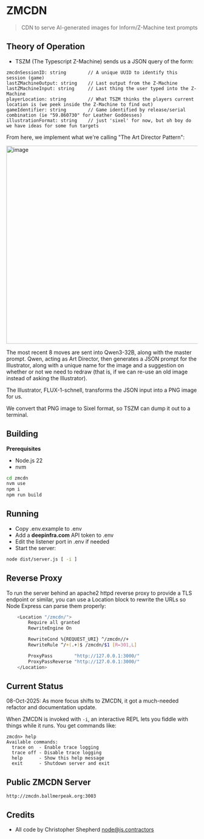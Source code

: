 # ZMCDN

> CDN to serve AI-generated images for Inform/Z-Machine text prompts

## Theory of Operation

- TSZM (The Typescript Z-Machine) sends us a JSON query of the form:
```
zmcdnSessionID: string        // A unique UUID to identify this session (game)
lastZMachineOutput: string    // Last output from the Z-Machine
lastZMachineInput: string     // Last thing the user typed into the Z-Machine
playerLocation: string        // What TSZM thinks the players current location is (we peek inside the Z-Machine to find out)
gameIdentifier: string        // Game identified by release/serial combination (ie "59.860730" for Leather Goddesses)
illustrationFormat: string    // just 'sixel' for now, but oh boy do we have ideas for some fun targets
```

From here, we implement what we're calling "The Art Director Pattern":

<img width="806" height="520" alt="image" src="https://github.com/user-attachments/assets/309c4904-40f4-4d4e-b65d-d7cacb17d46b" />

The most recent 8 moves are sent into Qwen3-32B, along with the master prompt. Qwen, acting as Art Director, then generates a JSON prompt for the Illustrator, along with a unique name for the image and a suggestion on whether or not we need to redraw (that is, if we can re-use an old image instead of asking the Illustrator).

The Illustrator, FLUX-1-schnell, transforms the JSON input into a PNG image for us.

We convert that PNG image to Sixel format, so TSZM can dump it out to a terminal.

## Building

**Prerequisites**
- Node.js 22
- nvm

```bash
cd zmcdn
nvm use
npm i
npm run build
```

## Running

- Copy .env.example to .env
- Add a **deepinfra.com** API token to .env
- Edit the listener port in .env if needed
- Start the server:

```bash
node dist/server.js [ -i ]
```

## Reverse Proxy

To run the server behind an apache2 httpd reverse proxy to provide a TLS endpoint or similar, you can use a Location block to rewrite the URLs so Node Express can parse them properly:

```bash
    <Location "/zmcdn/">
        Require all granted
        RewriteEngine On

        RewriteCond %{REQUEST_URI} ^/zmcdn//+
        RewriteRule ^/+(.+)$ /zmcdn/$1 [R=301,L]

        ProxyPass        "http://127.0.0.1:3000/"
        ProxyPassReverse "http://127.0.0.1:3000/"
    </Location>
```

## Current Status
08-Oct-2025: As more focus shifts to ZMCDN, it got a much-needed refactor and documentation update.

When ZMCDN is invoked with `-i`, an interactive REPL lets you fiddle with things while it runs. You get commands like:
```
zmcdn> help
Available commands:
  trace on  - Enable trace logging
  trace off - Disable trace logging
  help      - Show this help message
  exit      - Shutdown server and exit
```

## Public ZMCDN Server

`http://zmcdn.ballmerpeak.org:3003`

## Credits
- All code by Christopher Shepherd <node@js.contractors>
